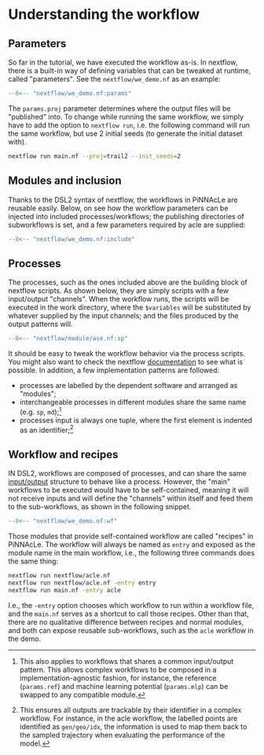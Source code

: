 # Understanding the workflow

## Parameters

So far in the tutorial, we have executed the workflow as-is. In nextflow, there
is a built-in way of defining variables that can be tweaked at runtime, called
"parameters". See the `nextflow/we_demo.nf` as an example:

```groovy
--8<-- "nextflow/we_demo.nf:params"
```

The `params.proj` parameter determines where the output files will be
"published" into. To change while running the same workflow, we simply have to
add the option to `nextflow run`, i.e. the following command will run the same
workflow, but use 2 initial seeds (to generate the initial dataset with).

```bash
nextflow run main.nf --proj=trail2 --init_seeds=2
```

## Modules and inclusion

Thanks to the DSL2 syntax of nextflow, the workflows in PiNNAcLe are reusable
easily. Below, on see how the workflow parameters can be injected into included
processes/workflows; the publishing directories of subworkflows is set, and a
few parameters required by acle are supplied:

```groovy
--8<-- "nextflow/we_demo.nf:include"
```


## Processes 

The processes, such as the ones included above are the building block of
nextflow scripts. As shown below, they are simply scripts with a few
input/output "channels". When the workflow runs, the scripts will be executed in
the work directory, where the `$variables` will be substituted by whatever
supplied by the input channels; and the files produced by the output patterns
will.

```groovy
--8<-- "nextflow/module/ase.nf:sp"
```

It should be easy to tweak the workflow behavior via the process scripts. You
might also want to check the nextflow [documentation] to see what is possible.
In addition, a few implementation patterns are followed:

[documentation]: https://www.nextflow.io/docs/latest/process.html

- processes are labelled by the dependent software and arranged as "modules";
- interchangeable processes in different modules share the same name (e.g. `sp`,
  `md`);[^1]
- processes input is always one tuple, where the first element is indented as an
  identifier;[^2]
  
## Workflow and recipes

IN DSL2, workflows are composed of processes, and can share the same
[input/output][wf_io] structure to behave like a process. However, the "main"
workflows to be executed would have to be self-contained, meaning it will not
receive inputs and will define the "channels" within itself and feed them to
the sub-workflows, as shown in the following snippet.

[wf_io]: https://www.nextflow.io/docs/latest/dsl2.html#workflow-input

```groovy
--8<-- "nextflow/we_demo.nf:wf"
```

Those modules that provide self-contained workflow are called "recipes" in
PiNNAcLe. The workflow will always be named as `entry` and exposed as the module
name in the main workflow, i.e., the following three commands does the same
thing:

```bash
nextflow run nextflow/acle.nf
nextflow run nextflow/acle.nf -entry entry
nextflow run main.nf -entry acle
```

I.e., the `-entry` option chooses which workflow to run within a workflow file,
and the `main.nf` serves as a shortcut to call those recipes. Other than that,
there are no qualitative difference between recipes and normal modules, and both
can expose reusable sub-workflows, such as the `acle` workflow in the demo.


[^1]: This also applies to workflows that shares a common input/output pattern.
    This allows complex workflows to be composed in a implementation-agnostic
    fashion, for instance, the reference (`params.ref`) and machine learning
    potential (`params.mlp`) can be swapped to any compatible module.

[^2]: This ensures all outputs are trackable by their identifier in a complex
    workflow. For instance, in the acle workflow, the labelled points are
    identified as `gen/geo/idx`, the information is used to map them back to the
    sampled trajectory when evaluating the performance of the model.
